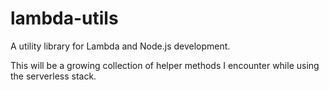 # lambda-utils
A utility library for Lambda and Node.js development.

This will be a growing collection of helper methods I encounter while using the serverless stack.


